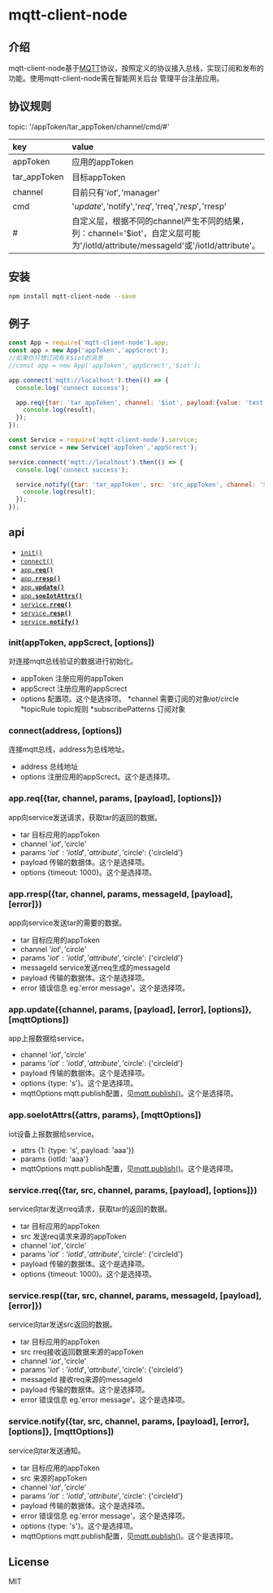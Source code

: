# mqtt-client-node

## 介绍
mqtt-client-node基于[MQTT](http://mqtt.org/)协议，按照定义的协议接入总线，实现订阅和发布的功能。使用mqtt-client-node需在智能网关后台
管理平台注册应用。

## 协议规则
topic: '/appToken/tar_appToken/channel/cmd/#'

| key        | value           |
| :------------- |:-------------|
| appToken | 应用的appToken |
| tar_appToken | 目标appToken |
| channel | 目前只有'$iot','$manager' |
| cmd | '$update','$notify','$req','$rreq','$resp','$rresp' |
| # | 自定义层，根据不同的channel产生不同的结果，列：channel='$iot'，自定义层可能为'/iotId/attribute/messageId'或'/iotId/attribute'。 |

## 安装

```sh
npm install mqtt-client-node --save
```

## 例子
```javascript
const App = require('mqtt-client-node').app;
const app = new App('appToken','appScrect');
//如果你只想订阅有关$iot的消息
//const app = new App('appToken','appScrect','$iot');

app.connect('mqtt://localhost').then(() => {
  console.log('connect success');

  app.req({tar: 'tar_appToken', channel: '$iot', payload:{value: 'test'}}).then((result) => {
    console.log(result);
  });
});

const Service = require('mqtt-client-node').service;
const service = new Service('appToken','appScrect');

service.connect('mqtt://localhost').then(() => {
  console.log('connect success');

  service.notify({tar: 'tar_appToken', src: 'src_appToken', channel: '$iot', payload:{value: 'test'}}).then((result) => {
    console.log(result);
  });
});
```

## api
* <a href="#init"><code>init()</code></a>
* <a href="#connect"><code>connect()</code></a>
* <a href="#req"><code>app.<b>req()</b></code></a>
* <a href="#rresp"><code>app.<b>rresp()</b></code></a>
* <a href="#update"><code>app.<b>update()</b></code></a>
* <a href="#soeIotAttrs"><code>app.<b>soeIotAttrs()</b></code></a>
* <a href="#rreq"><code>service.<b>rreq()</b></code></a>
* <a href="#resp"><code>service.<b>resp()</b></code></a>
* <a href="#notify"><code>service.<b>notify()</b></code></a>

<a name="init"></a>
### init(appToken, appScrect, [options])
对连接mqtt总线验证的数据进行初始化。
* appToken 注册应用的appToken
* appScrect 注册应用的appScrect
* options 配置项。这个是选择项。
    *channel 需要订阅的对象$iot/$circle
    *topicRule topic规则
    *subscribePatterns 订阅对象

<a name="connect"></a>
### connect(address, [options])
连接mqtt总线，address为总线地址。
* address 总线地址
* options 注册应用的appScrect。这个是选择项。

<a name="req"></a>
### app.req({tar, channel, params, [payload], [options]})
app向service发送请求，获取tar的返回的数据。
* tar 目标应用的appToken
* channel '$iot','$circle'
* params '$iot': {'iotId','attribute'}, '$circle': {'circleId'}
* payload 传输的数据体。这个是选择项。
* options {timeout: 1000}。这个是选择项。

<a name="rresp"></a>
### app.rresp({tar, channel, params, messageId, [payload], [error]})
app向service发送tar的需要的数据。
* tar 目标应用的appToken
* channel '$iot','$circle'
* params '$iot': {'iotId','attribute'}, '$circle': {'circleId'}
* messageId service发送rreq生成的messageId
* payload 传输的数据体。这个是选择项。
* error 错误信息 eg.'error message'。这个是选择项。

<a name="update"></a>
### app.update({channel, params, [payload], [error], [options]}, [mqttOptions])
app上报数据给service。
* channel '$iot','$circle'
* params '$iot': {'iotId','attribute'}, '$circle': {'circleId'}
* payload 传输的数据体。这个是选择项。
* options {type: 's'}。这个是选择项。
* mqttOptions mqtt.publish配置，见[mqtt.publish()](https://github.com/mqttjs/MQTT.js#publish)。这个是选择项。

<a name="soeIotAttrs"></a>
### app.soeIotAttrs({attrs, params}, [mqttOptions])
iot设备上报数据给service。
* attrs {1: {type: 's', payload: 'aaa'}}
* params {iotId: 'aaa'}
* mqttOptions mqtt.publish配置，见[mqtt.publish()](https://github.com/mqttjs/MQTT.js#publish)。这个是选择项。

<a name="rreq"></a>
### service.rreq({tar, src, channel, params, [payload], [options]})
service向tar发送rreq请求，获取tar的返回的数据。
* tar 目标应用的appToken
* src 发送req请求来源的appToken
* channel '$iot','$circle'
* params '$iot': {'iotId','attribute'}, '$circle': {'circleId'}
* payload 传输的数据体。这个是选择项。
* options {timeout: 1000}。这个是选择项。

<a name="resp"></a>
### service.resp({tar, src, channel, params, messageId, [payload], [error]})
service向tar发送src返回的数据。
* tar 目标应用的appToken
* src rreq接收返回数据来源的appToken
* channel '$iot','$circle'
* params '$iot': {'iotId','attribute'}, '$circle': {'circleId'}
* messageId 接收req来源的messageId
* payload 传输的数据体。这个是选择项。
* error 错误信息 eg.'error message'。这个是选择项。

<a name="notify"></a>
### service.notify({tar, src, channel, params, [payload], [error], [options]}, [mqttOptions])
service向tar发送通知。
* tar 目标应用的appToken
* src 来源的appToken
* channel '$iot','$circle'
* params '$iot': {'iotId','attribute'}, '$circle': {'circleId'}
* payload 传输的数据体。这个是选择项。
* error 错误信息 eg.'error message'。这个是选择项。
* options {type: 's'}。这个是选择项。
* mqttOptions mqtt.publish配置，见[mqtt.publish()](https://github.com/mqttjs/MQTT.js#publish)。这个是选择项。

## License
MIT
